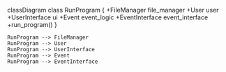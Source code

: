 classDiagram
    class RunProgram {
        +FileManager file_manager
        +User user
        +UserInterface ui
        +Event event_logic
        +EventInterface event_interface
        +run_program()
    }

    RunProgram --> FileManager
    RunProgram --> User
    RunProgram --> UserInterface
    RunProgram --> Event
    RunProgram --> EventInterface
